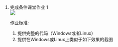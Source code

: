 1. 完成条件课堂作业 1  
   ![](https://gitee.com/qytang/Python_Basic/raw/master/image/Charpter9/9.1.png)

   作业标准:
   1. 提供完整的代码（Windows或者Linux）
   2. 提供在Windows或Linux上类似于如下效果的截图  


